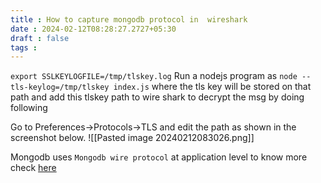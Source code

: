 ```yaml
---
title : How to capture mongodb protocol in  wireshark
date : 2024-02-12T08:28:27.2727+05:30
draft : false
tags : 
---
```


`export SSLKEYLOGFILE=/tmp/tlskey.log`
Run a nodejs program as `node --tls-keylog=/tmp/tlskey index.js` where the tls key will be stored on that path and add this tlskey path to wire shark to decrypt the msg by doing following

Go to Preferences->Protocols->TLS and edit the path as shown in the screenshot below.
![[Pasted image 20240212083026.png]]

Mongodb uses `Mongodb wire protocol` at application level to know more check [here](https://www.mongodb.com/docs/manual/reference/mongodb-wire-protocol/#:~:text=The%20MongoDB%20Wire%20Protocol%20is,a%20regular%20TCP%2FIP%20socket.) 